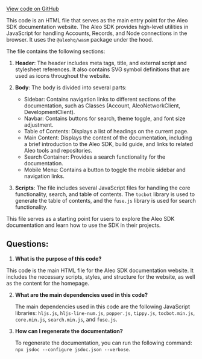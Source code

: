 [View code on GitHub](https://github.com/AleoHQ/aleo/sdk/docs/index.html)

This code is an HTML file that serves as the main entry point for the Aleo SDK documentation website. The Aleo SDK provides high-level utilities in JavaScript for handling Accounts, Records, and Node connections in the browser. It uses the `@aleohq/wasm` package under the hood.

The file contains the following sections:

1. **Header**: The header includes meta tags, title, and external script and stylesheet references. It also contains SVG symbol definitions that are used as icons throughout the website.

2. **Body**: The body is divided into several parts:
   - Sidebar: Contains navigation links to different sections of the documentation, such as Classes (Account, AleoNetworkClient, DevelopmentClient).
   - Navbar: Contains buttons for search, theme toggle, and font size adjustment.
   - Table of Contents: Displays a list of headings on the current page.
   - Main Content: Displays the content of the documentation, including a brief introduction to the Aleo SDK, build guide, and links to related Aleo tools and repositories.
   - Search Container: Provides a search functionality for the documentation.
   - Mobile Menu: Contains a button to toggle the mobile sidebar and navigation links.

3. **Scripts**: The file includes several JavaScript files for handling the core functionality, search, and table of contents. The `tocbot` library is used to generate the table of contents, and the `fuse.js` library is used for search functionality.

This file serves as a starting point for users to explore the Aleo SDK documentation and learn how to use the SDK in their projects.
## Questions: 
 1. **What is the purpose of this code?**

   This code is the main HTML file for the Aleo SDK documentation website. It includes the necessary scripts, styles, and structure for the website, as well as the content for the homepage.

2. **What are the main dependencies used in this code?**

   The main dependencies used in this code are the following JavaScript libraries: `hljs.js`, `hljs-line-num.js`, `popper.js`, `tippy.js`, `tocbot.min.js`, `core.min.js`, `search.min.js`, and `fuse.js`.

3. **How can I regenerate the documentation?**

   To regenerate the documentation, you can run the following command: `npx jsdoc --configure jsdoc.json --verbose`.